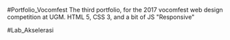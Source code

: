 #Portfolio_Vocomfest
The third portfolio, for the 2017 vocomfest web design competition at UGM. HTML 5, CSS 3, and a bit of JS "Responsive"

#Lab_Akselerasi
